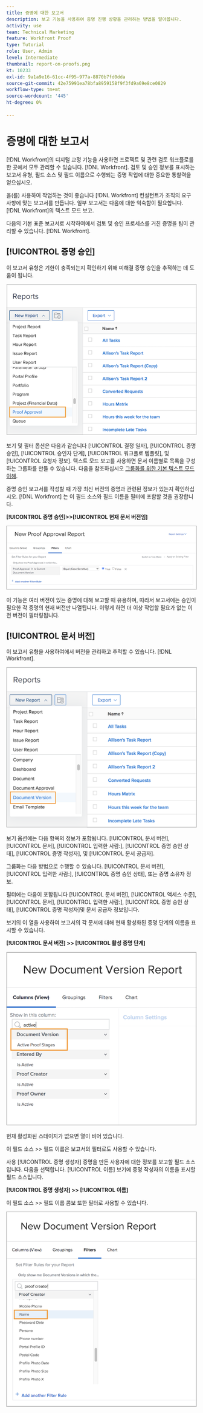 ```yaml
---
title: 증명에 대한 보고서
description: 보고 기능을 사용하여 증명 진행 상황을 관리하는 방법을 알아봅니다.
activity: use
team: Technical Marketing
feature: Workfront Proof
type: Tutorial
role: User, Admin
level: Intermediate
thumbnail: report-on-proofs.png
kt: 10233
exl-id: 9a1a9e16-61cc-4f95-977a-8870b7fd0dda
source-git-commit: 42e75991ea78bfa8959158f9f3fd9a69e8ce0829
workflow-type: tm+mt
source-wordcount: '445'
ht-degree: 0%

---
```


# 증명에 대한 보고서

[!DNL Workfront]의 디지털 교정 기능을 사용하면 프로젝트 및 관련 검토 워크플로를 한 곳에서 모두 관리할 수 있습니다. [!DNL Workfront]. 검토 및 승인 정보를 표시하는 보고서 유형, 필드 소스 및 필드 이름으로 수행되는 증명 작업에 대한 중요한 통찰력을 얻으십시오.

을(를) 사용하여 작업하는 것이 좋습니다 [!DNL Workfront] 컨설턴트가 조직의 요구 사항에 맞는 보고서를 만듭니다. 일부 보고서는 다음에 대한 익숙함이 필요합니다. [!DNL Workfront]의 텍스트 모드 보고.

다음의 기본 표준 보고서로 시작하여에서 검토 및 승인 프로세스를 거친 증명을 팀이 관리할 수 있습니다. [!DNL Workfront].

## [!UICONTROL 증명 승인]

이 보고서 유형은 기한이 충족되는지 확인하기 위해 미해결 증명 승인을 추적하는 데 도움이 됩니다.

![선택 [!UICONTROL 증명 승인] 다음에서 [!UICONTROL 새 보고서] 드롭다운 메뉴](assets/proof-system-setups-proof-approval-report.png)

보기 및 필터 옵션은 다음과 같습니다 [!UICONTROL 결정 일자], [!UICONTROL 증명 승인], [!UICONTROL 승인자 단계], [!UICONTROL 워크플로 템플릿], 및 [!UICONTROL 요청자 정보]. 텍스트 모드 보고를 사용하면 문서 이름별로 목록을 구성하는 그룹화를 만들 수 있습니다. 다음을 참조하십시오 [그룹화를 위한 기본 텍스트 모드 이해](https://experienceleague.adobe.com/docs/workfront-learn/tutorials-workfront/reporting/intermediate-reporting/basic-text-mode-for-groupings.html?lang=en).

증명 승인 보고서를 작성할 때 가장 최신 버전의 증명과 관련된 정보가 있는지 확인하십시오. [!DNL Workfront] 는 이 필드 소스와 필드 이름을 필터에 포함할 것을 권장합니다.

**[!UICONTROL 증명 승인]>>[!UICONTROL 현재 문서 버전임]**

![Report Builder의 필터 탭](assets/proof-system-setups-proof-approval-report-is-current-version.png)

이 기능은 여러 버전이 있는 증명에 대해 보고할 때 유용하며, 따라서 보고서에는 승인이 필요한 각 증명의 현재 버전만 나열됩니다. 이렇게 하면 더 이상 작업할 필요가 없는 이전 버전이 필터링됩니다.

## [!UICONTROL 문서 버전]

이 보고서 유형을 사용하여에서 버전을 관리하고 추적할 수 있습니다. [!DNL Workfront].

![선택 [!UICONTROL 문서 버전] 다음에서 [!UICONTROL 새 보고서] 드롭다운 메뉴](assets/proof-system-setups-document-version-report.png)

보기 옵션에는 다음 항목의 정보가 포함됩니다. [!UICONTROL 문서 버전], [!UICONTROL 문서], [!UICONTROL 입력한 사람:], [!UICONTROL 증명 승인 상태], [!UICONTROL 증명 작성자], 및 [!UICONTROL 문서 공급자].

그룹화는 다음 방법으로 수행할 수 있습니다. [!UICONTROL 문서 버전], [!UICONTROL 입력한 사람:], [!UICONTROL 증명 승인 상태], 또는 증명 소유자 정보.

필터에는 다음이 포함됩니다 [!UICONTROL 문서 버전], [!UICONTROL 액세스 수준], [!UICONTROL 문서], [!UICONTROL 입력한 사람:], [!UICONTROL 증명 승인 상태], [!UICONTROL 증명 작성자]및 문서 공급자 정보입니다.

보기의 이 열을 사용하여 보고서의 각 문서에 대해 현재 활성화된 증명 단계의 이름을 표시할 수 있습니다.

**[!UICONTROL 문서 버전] >> [!UICONTROL 활성 증명 단계]**

![Report Builder의 필터 탭](assets/proof-system-setups-active-proof-stages.png)

현재 활성화된 스테이지가 없으면 열이 비어 있습니다.

이 필드 소스 >> 필드 이름은 보고서의 필터로도 사용할 수 있습니다.

사용 [!UICONTROL 증명 생성자] 증명을 만든 사용자에 대한 정보를 보고할 필드 소스입니다. 다음을 선택합니다. [!UICONTROL 이름] 보기에 증명 작성자의 이름을 표시할 필드 소스입니다.

**[!UICONTROL 증명 생성자] >> [!UICONTROL 이름]**

이 필드 소스 >> 필드 이름 콤보 또한 필터로 사용할 수 있습니다.

![Report Builder의 필터 탭](assets/proof-system-setups-proof-creator-name.png)

<!--
Learn More Icon
Learn how to create reports in [!DNL Workfront] with the Report Creation class.
Access to proofing functionality
-->
